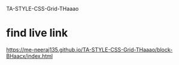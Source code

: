 TA-STYLE-CSS-Grid-THaaao

# find  live link

https://me-neeraj135.github.io/TA-STYLE-CSS-Grid-THaaao/block-BHaacx/index.html



